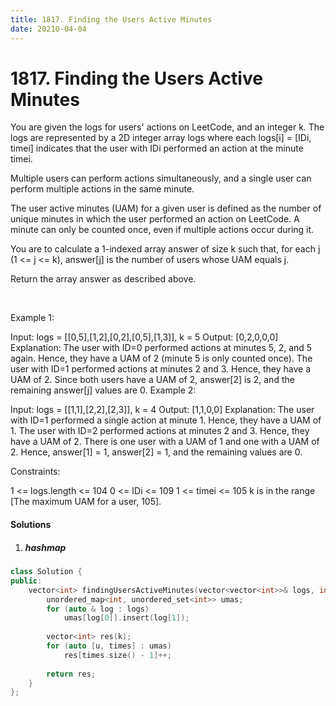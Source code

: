 ```yaml
---
title: 1817. Finding the Users Active Minutes
date: 20210-04-04
---
```


# 1817. Finding the Users Active Minutes


You are given the logs for users' actions on LeetCode, and an integer k. The logs are represented by a 2D integer array logs where each logs[i] = [IDi, timei] indicates that the user with IDi performed an action at the minute timei.

Multiple users can perform actions simultaneously, and a single user can perform multiple actions in the same minute.

The user active minutes (UAM) for a given user is defined as the number of unique minutes in which the user performed an action on LeetCode. A minute can only be counted once, even if multiple actions occur during it.

You are to calculate a 1-indexed array answer of size k such that, for each j (1 <= j <= k), answer[j] is the number of users whose UAM equals j.

Return the array answer as described above.

 

Example 1:

Input: logs = [[0,5],[1,2],[0,2],[0,5],[1,3]], k = 5
Output: [0,2,0,0,0]
Explanation:
The user with ID=0 performed actions at minutes 5, 2, and 5 again. Hence, they have a UAM of 2 (minute 5 is only counted once).
The user with ID=1 performed actions at minutes 2 and 3. Hence, they have a UAM of 2.
Since both users have a UAM of 2, answer[2] is 2, and the remaining answer[j] values are 0.
Example 2:

Input: logs = [[1,1],[2,2],[2,3]], k = 4
Output: [1,1,0,0]
Explanation:
The user with ID=1 performed a single action at minute 1. Hence, they have a UAM of 1.
The user with ID=2 performed actions at minutes 2 and 3. Hence, they have a UAM of 2.
There is one user with a UAM of 1 and one with a UAM of 2.
Hence, answer[1] = 1, answer[2] = 1, and the remaining values are 0.
 

Constraints:

1 <= logs.length <= 104
0 <= IDi <= 109
1 <= timei <= 105
k is in the range [The maximum UAM for a user, 105].

#### Solutions

1. ##### hashmap

```c++
class Solution {
public:
    vector<int> findingUsersActiveMinutes(vector<vector<int>>& logs, int k) {
        unordered_map<int, unordered_set<int>> umas;
        for (auto & log : logs)
            umas[log[0]].insert(log[1]);
        
        vector<int> res(k);
        for (auto [u, times] : umas)
            res[times.size() - 1]++;
        
        return res;
    }
};
```